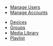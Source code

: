 <!-- - [Home](/) -->

<!-- - Distributor
  - [Devices](/distributor/devices.md)
  - [Groups](/distributor/groups.md)
  - [Media Library](/distributor/media_library.md)
  - [Playlist](/distributor/playlist.md) -->
  - [Manage Users](/distributor/manage_users.md)
  - [Manage Accounts](/distributor/manage_accounts.md)

<!-- - Account Admin
  - [Devices](/account_admin/devices.md)
  - [Groups](/account_admin/groups.md)
  - [Media Library](/account_admin/media_library.md)
  - [Playlist](/account_admin/playlist.md) -->

<!-- - Account User -->
  - [Devices](/account_user/devices.md)
  - [Groups](/account_user/groups.md)
  - [Media Library](/account_user/media_library.md)
  - [Playlist](/account_user/playlist.md)

<!-- - Languages
  - [English](/)
  - [Japanese](/jp/)
  - [Korean](/kr/) -->
